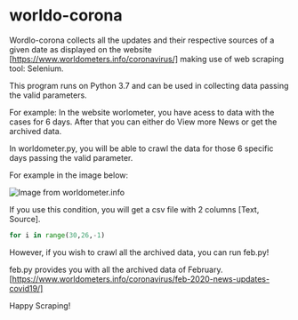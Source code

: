 # worldo-corona
Wordlo-corona collects all the updates and their respective sources of a given date as displayed on the website [https://www.worldometers.info/coronavirus/] making use of web scraping tool: Selenium.

This program runs on Python 3.7 and can be used in collecting data passing the valid parameters.

For example: In the website worlometer, you have acess to data with the cases for 6 days. After that you can either do View more News or get the archived data. 

In worldometer.py, you will be able to crawl the data for those 6 specific days passing the valid parameter. 

For example in the image below:

![Image from worldometer.info](https://github.com/apoudel1021/worldo-corona/blob/master/corona.png)

If you use this condition, you will get a csv file with 2 columns [Text, Source]. 
```python
for i in range(30,26,-1)
```
However, if you wish to crawl all the archived data, you can run feb.py!

feb.py provides you with all the archived data of February. [https://www.worldometers.info/coronavirus/feb-2020-news-updates-covid19/]

Happy Scraping! 
